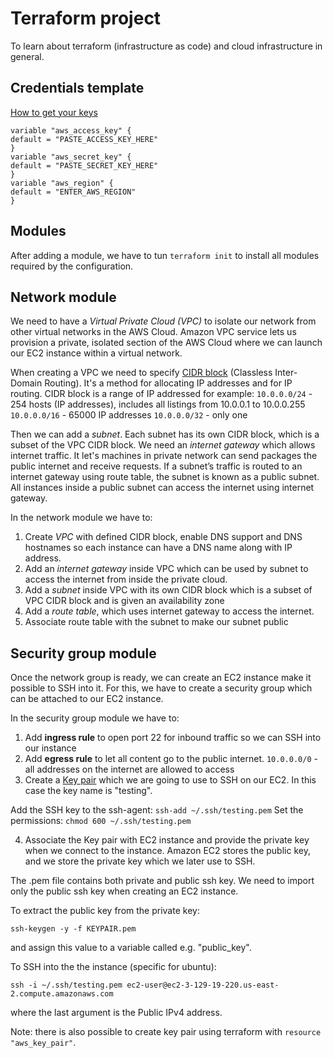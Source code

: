 # Terraform project

To learn about terraform (infrastructure as code) and cloud infrastructure in general.

## Credentials template
[How to get your keys](https://docs.aws.amazon.com/general/latest/gr/aws-sec-cred-types.html#access-keys-and-secret-access-keys)

```
variable "aws_access_key" {
default = "PASTE_ACCESS_KEY_HERE"
}
variable "aws_secret_key" {
default = "PASTE_SECRET_KEY_HERE"
}
variable "aws_region" {
default = "ENTER_AWS_REGION"
}
```

## Modules

After adding a module, we have to tun `terraform init` to install all modules required by the configuration.

## Network module

We need to have a *Virtual Private Cloud (VPC)* to isolate our network from other virtual networks in the AWS Cloud. Amazon VPC service lets us provision a private, isolated section of the AWS Cloud where we can launch our EC2 instance within a virtual network.

When creating a VPC we need to specify [CIDR block](https://en.wikipedia.org/wiki/Classless_Inter-Domain_Routing) (Classless Inter-Domain Routing). It's a method for allocating IP addresses and for IP routing.
CIDR block is a range of IP addressed for example:
`10.0.0.0/24` - 254 hosts (IP addresses), includes all listings from 10.0.0.1 to 10.0.0.255
`10.0.0.0/16` - 65000 IP addresses
`10.0.0.0/32` - only one

Then we can add a *subnet*. Each subnet has its own CIDR block, which is a subset of the VPC CIDR block. We need an *internet gateway* which allows internet traffic. It let's machines in private network can send packages the public internet and receive requests.
If a subnet’s traffic is routed to an internet gateway using route table, the subnet is known as a public subnet. All instances inside a public subnet can access the internet using internet gateway.

In the network module we have to:
1. Create *VPC* with defined CIDR block, enable DNS support and DNS hostnames so each instance can have a DNS name along with IP address.
2. Add an *internet gateway* inside VPC which can be used by subnet to access the internet from inside the private cloud.
3. Add a *subnet* inside VPC with its own CIDR block which is a subset of VPC CIDR block and is given an availability zone
4. Add a *route table*, which uses internet gateway to access the internet.
5. Associate route table with the subnet to make our subnet public

## Security group module

Once the network group is ready, we can create an EC2 instance make it possible to SSH into it. For this, we have to create a security group which can be attached to our EC2 instance.

In the security group module we have to:
1. Add **ingress rule** to open port 22 for inbound traffic so we can SSH into our instance
2. Add **egress rule** to let all content go to the public internet.
`10.0.0.0/0` - all addresses on the internet are allowed to access
3. Create a [Key pair](https://docs.aws.amazon.com/AWSEC2/latest/UserGuide/ec2-key-pairs.html#having-ec2-create-your-key-pair) which we are going to use to SSH on our EC2. In this case the key name is "testing".

Add the SSH key to the ssh-agent: `ssh-add ~/.ssh/testing.pem`
Set the permissions: `chmod 600 ~/.ssh/testing.pem`

4. Associate the Key pair with EC2 instance and provide the private key when we connect to the instance. Amazon EC2 stores the public key, and we store the private key which we later use to SSH.

The .pem file contains both private and public ssh key. We need to import only the public ssh key when creating an EC2 instance.

To extract the public key from the private key:
```
ssh-keygen -y -f KEYPAIR.pem
```
and assign this value to a variable called e.g. "public_key".

To SSH into the the instance (specific for ubuntu):
```
ssh -i ~/.ssh/testing.pem ec2-user@ec2-3-129-19-220.us-east-2.compute.amazonaws.com
```
where the last argument is the Public IPv4 address.

Note: there is also possible to create key pair using terraform with `resource "aws_key_pair"`.

